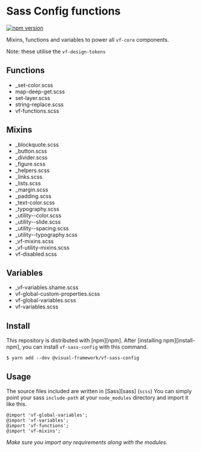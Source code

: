 # Sass Config functions

[![npm version](https://badge.fury.io/js/%40visual-framework%2Fvf-sass-config.svg)](https://badge.fury.io/js/%40visual-framework%2Fvf-sass-config)

Mixins, functions and variables to power all `vf-core` components.

Note: these utilise the `vf-design-tokens`

## Functions

- _set-color.scss
- map-deep-get.scss
- set-layer.scss
- string-replace.scss
- vf-functions.scss

## Mixins

- _blockquote.scss
- _button.scss
- _divider.scss
- _figure.scss
- _helpers.scss
- _links.scss
- _lists.scss
- _margin.scss
- _padding.scss
- _text-color.scss
- _typography.scss
- _utility--color.scss
- _utility--slide.scss
- _utility--spacing.scss
- _utility--typography.scss
- _vf-mixins.scss
- _vf-utility-mixins.scss
- vf-disabled.scss

## Variables

- _vf-variables.shame.scss
- vf-global-custom-properties.scss
- vf-global-variables.scss
- vf-variables.scss

## Install

This repository is distributed with [npm][npm]. After [installing npm][install-npm], you can install `vf-sass-config` with this command.

```
$ yarn add --dev @visual-framework/vf-sass-config
```

## Usage

The source files included are written in [Sass][sass] (`scss`) You can simply point your sass `include-path` at your `node_modules` directory and import it like this.

```
@import 'vf-global-variables';
@import 'vf-variables';
@import 'vf-functions';
@import 'vf-mixins';
```

_Make sure you import any requirements along with the modules._

